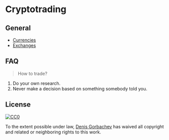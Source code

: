 # Cryptotrading

## General

* [Currencies](https://coinmarketcap.com/)
* [Exchanges](https://coinmarketcap.com/exchanges/volume/24-hour/)

## FAQ

> How to trade?

1. Do your own research.
2. Never make a decision based on something somebody told you.


## License

[![CC0](http://mirrors.creativecommons.org/presskit/buttons/88x31/svg/cc-zero.svg)](https://creativecommons.org/publicdomain/zero/1.0/)

To the extent possible under law, [Denis Gorbachev](http://denisgorbachev.com/) has waived all copyright and related or neighboring rights to this work.
